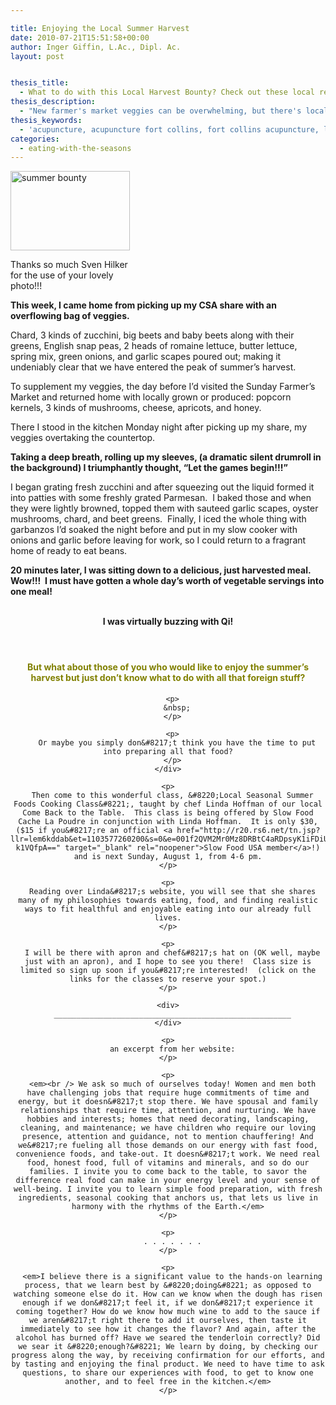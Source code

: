 ```yaml
---

title: Enjoying the Local Summer Harvest
date: 2010-07-21T15:51:58+00:00
author: Inger Giffin, L.Ac., Dipl. Ac.
layout: post


thesis_title:
  - What to do with this Local Harvest Bounty? Check out these local resources.
thesis_description:
  - "New farmer's market veggies can be overwhelming, but there's local resources that can help you figure out what to do with all your amazing bounty! "
thesis_keywords:
  - 'acupuncture, acupuncture fort collins, fort collins acupuncture, local eating, '
categories:
  - eating-with-the-seasons
---
```

<div id="attachment_3583" style="width: 201px" class="wp-caption alignleft">
  <a href="/assets/wp-content/uploads/2010/07/vegetables-3386212_1920.jpg"><img class=" wp-image-3583" src="/assets/wp-content/uploads/2010/07/vegetables-3386212_1920-150x100.jpg" alt="summer bounty" width="191" height="127" srcset="/assets/wp-content/uploads/2010/07/vegetables-3386212_1920-150x100.jpg 150w, /assets/wp-content/uploads/2010/07/vegetables-3386212_1920-300x200.jpg 300w, /assets/wp-content/uploads/2010/07/vegetables-3386212_1920-768x511.jpg 768w, /assets/wp-content/uploads/2010/07/vegetables-3386212_1920-1024x682.jpg 1024w" sizes="(max-width: 191px) 100vw, 191px" /></a>
  
  <p class="wp-caption-text">
    Thanks so much Sven Hilker for the use of your lovely photo!!!
  </p>
</div>

<p style="text-align: left;">
  <strong>This week, I came home from picking up my CSA share with an overflowing bag of veggies.</strong>
</p>

<p style="text-align: left;">
  Chard, 3 kinds of zucchini, big beets and baby beets along with their greens, English snap peas, 2 heads of romaine lettuce, butter lettuce, spring mix, green onions, and garlic scapes poured out; making it undeniably clear that we have entered the peak of summer&#8217;s harvest.
</p>

<p style="text-align: left;">
  To supplement my veggies, the day before I&#8217;d visited the Sunday Farmer&#8217;s Market and returned home with locally grown or produced: popcorn kernels, 3 kinds of mushrooms, cheese, apricots, and honey.
</p>

There I stood in the kitchen Monday night after picking up my share, my veggies overtaking the countertop.

**Taking a deep breath, rolling up my sleeves, (a dramatic silent drumroll in the background) I triumphantly thought, &#8220;Let the games begin!!!&#8221;** 

I began grating fresh zucchini and after squeezing out the liquid formed it into patties with some freshly grated Parmesan.  I baked those and when they were lightly browned, topped them with sauteed garlic scapes, oyster mushrooms, chard, and beet greens.  Finally, I iced the whole thing with garbanzos I&#8217;d soaked the night before and put in my slow cooker with onions and garlic before leaving for work, so I could return to a fragrant home of ready to eat beans.

**20 minutes later, I was sitting down to a delicious, just harvested meal.  Wow!!!  I must have gotten a whole day&#8217;s worth of vegetable servings into one meal!** 

<div style="text-align: center;">
  <strong><br /> I was virtually buzzing with Qi!</strong>
</div>

<div style="text-align: center;">
  <h4 style="text-align: left;">
    <span style="color: #808000;"><strong> </strong></span>
  </h4>
  
  <div style="text-align: left;">
    <div style="text-align: center;">
      <h4>
        <span style="color: #808000;"><strong>But what about those of you who would like to enjoy the summer&#8217;s harvest but just don&#8217;t know what to do with all that foreign stuff?</strong></span>
      </h4>
      
      <p>
        &nbsp;
      </p>
      
      <p>
        Or maybe you simply don&#8217;t think you have the time to put into preparing all that food?
      </p>
    </div>
    
    <p>
      Then come to this wonderful class, &#8220;Local Seasonal Summer Foods Cooking Class&#8221;, taught by chef Linda Hoffman of our local Come Back to the Table.  This class is being offered by Slow Food Cache La Poudre in conjunction with Linda Hoffman.  It is only $30, ($15 if you&#8217;re an official <a href="http://r20.rs6.net/tn.jsp?llr=lem6kddab&et=1103577260200&s=0&e=001f2QVM2Mr0Mz8DRBtC4aRDpsyK1iFDiUPUECiQeJwecq0cmw3rFYkZKqXBhh4zwR3yvVfSbUuNYBJ5E3PTiKN3WmBMEYzwl07DSRfwMLdCENUTn-k1VQfpA==" target="_blank" rel="noopener">Slow Food USA member</a>!) and is next Sunday, August 1, from 4-6 pm.
    </p>
    
    <p>
      Reading over Linda&#8217;s website, you will see that she shares many of my philosophies towards eating, food, and finding realistic ways to fit healthful and enjoyable eating into our already full lives.
    </p>
    
    <p>
      I will be there with apron and chef&#8217;s hat on (OK well, maybe just with an apron), and I hope to see you there!  Class size is limited so sign up soon if you&#8217;re interested!  (click on the links for the classes to reserve your spot.)
    </p>
    
    <div>
      _____________________________________________________
    </div>
    
    <p>
      an excerpt from her website:
    </p>
    
    <p>
      <em><br /> We ask so much of ourselves today! Women and men both have challenging jobs that require huge commitments of time and energy, but it doesn&#8217;t stop there. We have spousal and family relationships that require time, attention, and nurturing. We have hobbies and interests; homes that need decorating, landscaping, cleaning, and maintenance; we have children who require our loving presence, attention and guidance, not to mention chauffering! And we&#8217;re fueling all those demands on our energy with fast food, convenience foods, and take-out. It doesn&#8217;t work. We need real food, honest food, full of vitamins and minerals, and so do our families. I invite you to come back to the table, to savor the difference real food can make in your energy level and your sense of well-being. I invite you to learn simple food preparation, with fresh ingredients, seasonal cooking that anchors us, that lets us live in harmony with the rhythms of the Earth.</em>
    </p>
    
    <p>
      . . . . . . .
    </p>
    
    <p>
      <em>I believe there is a significant value to the hands-on learning process, that we learn best by &#8220;doing&#8221; as opposed to watching someone else do it. How can we know when the dough has risen enough if we don&#8217;t feel it, if we don&#8217;t experience it coming together? How do we know how much wine to add to the sauce if we aren&#8217;t right there to add it ourselves, then taste it immediately to see how it changes the flavor? And again, after the alcohol has burned off? Have we seared the tenderloin correctly? Did we sear it &#8220;enough?&#8221; We learn by doing, by checking our progress along the way, by receiving confirmation for our efforts, and by tasting and enjoying the final product. We need to have time to ask questions, to share our experiences with food, to get to know one another, and to feel free in the kitchen.</em>
    </p>
  </div>
</div>